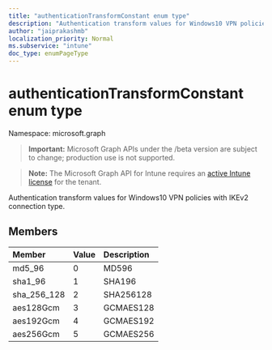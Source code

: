 ```yaml
---
title: "authenticationTransformConstant enum type"
description: "Authentication transform values for Windows10 VPN policies with IKEv2 connection type."
author: "jaiprakashmb"
localization_priority: Normal
ms.subservice: "intune"
doc_type: enumPageType
---
```


# authenticationTransformConstant enum type

Namespace: microsoft.graph
> **Important:** Microsoft Graph APIs under the /beta version are subject to change; production use is not supported.

> **Note:** The Microsoft Graph API for Intune requires an [active Intune license](https://go.microsoft.com/fwlink/?linkid=839381) for the tenant.


Authentication transform values for Windows10 VPN policies with IKEv2 connection type.

## Members
|Member|Value|Description|
|:---|:---|:---|
|md5_96|0|MD596|
|sha1_96|1|SHA196|
|sha_256_128|2|SHA256128|
|aes128Gcm|3|GCMAES128|
|aes192Gcm|4|GCMAES192|
|aes256Gcm|5|GCMAES256|
